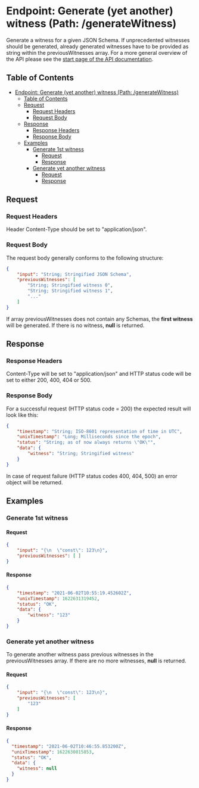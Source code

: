 # Endpoint: Generate (yet another) witness (Path: /generateWitness)
Generate a witness for a given JSON Schema. If unprecedented witnesses should be generated, already generated witnesses have to be provided as string within the previousWitnesses array.
For a more general overview of the API please see the [start page of the API documentation](./YET_ANOTHER_WITNESS_API_DOC.md).

## Table of Contents
- [Endpoint: Generate (yet another) witness (Path: /generateWitness)](#endpoint-generate-yet-another-witness-path-generatewitness)
  - [Table of Contents](#table-of-contents)
  - [Request](#request)
    - [Request Headers](#request-headers)
    - [Request Body](#request-body)
  - [Response](#response)
    - [Response Headers](#response-headers)
    - [Response Body](#response-body)
  - [Examples](#examples)
    - [Generate 1st witness](#generate-1st-witness)
      - [Request](#request-1)
      - [Response](#response-1)
    - [Generate yet another witness](#generate-yet-another-witness)
      - [Request](#request-2)
      - [Response](#response-2)

## Request
### Request Headers
Header Content-Type should be set to "application/json".
### Request Body
The request body generally conforms to the following structure:
```JSON
{
    "input": "String; Stringified JSON Schema",
    "previousWitnesses": [
        "String; Stringified witness 0",
        "String; Stringified witness 1",
        "..."
    ]
}
```
If array previousWitnesses does not contain any Schemas, the **first witness** will be generated.
If there is no witness, **null** is returned.

## Response
### Response Headers
Content-Type will be set to "application/json" and HTTP status code will be set to either 200, 400, 404 or 500.
### Response Body
For a successful request (HTTP status code = 200) the expected result will look like this:
```JSON
{
    "timestamp": "String; ISO-8601 representation of time in UTC",
    "unixTimestamp": "Long; Milliseconds since the epoch",
    "status": "String; as of now always returns \"OK\"",
    "data": {
        "witness": "String; Stringified witness"
    }
}
```
In case of request failure (HTTP status codes 400, 404, 500) an error object will be returned.

## Examples

### Generate 1st witness
#### Request
```JSON
{
    "input": "{\n  \"const\": 123\n}",
    "previousWitnesses": [ ]
}
```

#### Response
```JSON
{
    "timestamp": "2021-06-02T10:55:19.452602Z",
    "unixTimestamp": 1622631319452,
    "status": "OK",
    "data": {
        "witness": "123"
    }
}
```

### Generate yet another witness
To generate another witness pass previous witnesses in the previousWitnesses array.
If there are no more witnesses, **null** is returned.
#### Request
```JSON
{
    "input": "{\n  \"const\": 123\n}",
    "previousWitnesses": [ 
        "123"
    ]
}
```

#### Response
```JSON
{
  "timestamp": "2021-06-02T10:46:55.853200Z",
  "unixTimestamp": 1622630815853,
  "status": "OK",
  "data": {
    "witness": null
  }
}
```